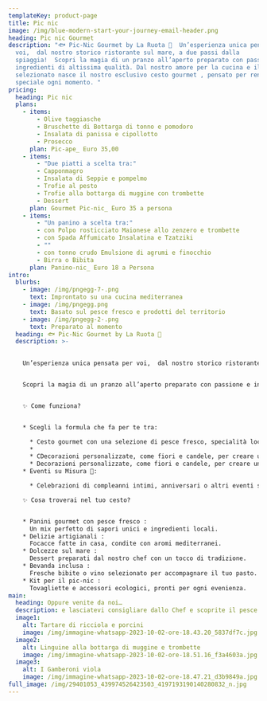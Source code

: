 ```yaml
---
templateKey: product-page
title: Pic nic
image: /img/blue-modern-start-your-journey-email-header.png
heading: Pic nic Gourmet
description: "🐟 Pic-Nic Gourmet by La Ruota 🦞  Un’esperienza unica pensata per
  voi,  dal nostro storico ristorante sul mare, a due passi dalla
  spiaggia!  Scopri la magia di un pranzo all’aperto preparato con passione e
  ingredienti di altissima qualità. Dal nostro amore per la cucina e il pesce
  selezionato nasce il nostro esclusivo cesto gourmet , pensato per rendere
  speciale ogni momento. "
pricing:
  heading: Pic nic
  plans:
    - items:
        - Olive taggiasche
        - Bruschette di Bottarga di tonno e pomodoro
        - Insalata di panissa e cipollotto
        - Prosecco
      plan: Pic-ape_ Euro 35,00
    - items:
        - "Due piatti a scelta tra:"
        - Capponmagro
        - Insalata di Seppie e pompelmo
        - Trofie al pesto
        - Trofie alla bottarga di muggine con trombette
        - Dessert
      plan: Gourmet Pic-nic_ Euro 35 a persona
    - items:
        - "Un panino a scelta tra:"
        - con Polpo rosticciato Maionese allo zenzero e trombette
        - con Spada Affumicato Insalatina e Tzatziki
        - ""
        - con tonno crudo Emulsione di agrumi e finocchio
        - Birra o Bibita
      plan: Panino-nic_ Euro 18 a Persona
intro:
  blurbs:
    - image: /img/pngegg-7-.png
      text: Improntato su una cucina mediterranea
    - image: /img/pngegg.png
      text: Basato sul pesce fresco e prodotti del territorio
    - image: /img/pngegg-2-.png
      text: Preparato al momento
  heading: 🐟 Pic-Nic Gourmet by La Ruota 🦞
  description: >-
    

    Un’esperienza unica pensata per voi,  dal nostro storico ristorante sul mare, a due passi dalla spiaggia!


    Scopri la magia di un pranzo all’aperto preparato con passione e ingredienti di altissima qualità. Dal nostro amore per la cucina e il pesce selezionato nasce il nostro esclusivo cesto gourmet , pensato per rendere speciale ogni momento.  


    ✨ Come funziona?


    * Scegli la formula che fa per te tra:

      * Cesto gourmet con una selezione di pesce fresco, specialità locali e dolci raffinati.  
      *
      * CDecorazioni personalizzate, come fiori e candele, per creare un’atmosfera intima.  
      * Decorazioni personalizzate, come fiori e candele, per creare un’atmosfera intima.  
    * Eventi su Misura 🎉:  

      * Celebrazioni di compleanni intimi, anniversari o altri eventi speciali

    ✨ Cosa troverai nel tuo cesto?  


    * Panini gourmet con pesce fresco : 
      Un mix perfetto di sapori unici e ingredienti locali.  
    * Delizie artigianali : 
      Focacce fatte in casa, condite con aromi mediterranei.  
    * Dolcezze sul mare : 
      Dessert preparati dal nostro chef con un tocco di tradizione.  
    * Bevanda inclusa : 
      Fresche bibite o vino selezionato per accompagnare il tuo pasto.  
    * Kit per il pic-nic : 
      Tovagliette e accessori ecologici, pronti per ogni evenienza.
main:
  heading: Oppure venite da noi…
  description: e lasciatevi consigliare dallo Chef e scoprite il pesce fresco del giorno!
  image1:
    alt: Tartare di ricciola e porcini
    image: /img/immagine-whatsapp-2023-10-02-ore-18.43.20_5837df7c.jpg
  image2:
    alt: Linguine alla bottarga di muggine e trombette
    image: /img/immagine-whatsapp-2023-10-02-ore-18.51.16_f3a4603a.jpg
  image3:
    alt: I Gamberoni viola
    image: /img/immagine-whatsapp-2023-10-02-ore-18.47.21_d3b9849a.jpg
full_image: /img/29401053_439974526423503_4197193190140280832_n.jpg
---
```

